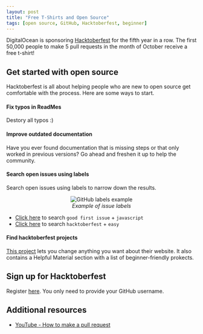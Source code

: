 ```yaml
---
layout: post
title: "Free T-Shirts and Open Source"
tags: [open source, GitHub, Hacktoberfest, beginner]
---
```


DigitalOcean is sponsoring [Hacktoberfest](https://hacktoberfest.digitalocean.com/) for the fifth year in a row. The first 50,000 people to make 5 pull requests in the month of October receive a free t-shirt!

## Get started with open source
Hacktoberfest is all about helping people who are new to open source get comfortable with the process. Here are some ways to start.

#### Fix typos in ReadMes
Destory all typos :)

#### Improve outdated documentation

Have you ever found documentation that is missing steps or that only worked in previous versions? Go ahead and freshen it up to help the community.

#### Search open issues using labels

Search open issues using labels to narrow down the results.

<p align="center">
  <img src="https://i.imgur.com/4mS0tdw.png" alt="GitHub labels example"/> <br>
  <i>Example of issue labels</i>
</p>

* [Click here](https://github.com/search?q=label%3A%22good+first+issue%22+language%3Ajavascript&type=Issues) to search `good first issue` + `javascript`
* [Click here](https://github.com/search?q=label%3A%22hacktoberfest%22+label%3A%22easy%22&type=Issues) to search `hacktoberfest` + `easy`

#### Find hacktoberfest projects

[This project](https://hacktoberfest.lingonsaft.com/) lets you change anything you want about their website. It also contains a Helpful Material section with a list of beginner-friendly prokects.

<!-- [Lingonsaft website](https://hacktoberfest.lingonsaft.com/) -->

## Sign up for Hacktoberfest

Register [here](https://hacktoberfest.digitalocean.com/sign_up/register). You only need to provide your GitHub username.

## Additional resources

* [YouTube - How to make a pull request](https://www.youtube.com/watch?v=rgbCcBNZcdQ)
